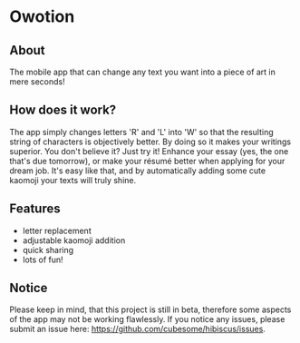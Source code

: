 # Owotion

## About
The mobile app that can change any text you want into a piece of art in mere seconds!

## How does it work?
The app simply changes letters 'R' and 'L' into 'W' so that the resulting string of characters is objectively better. By doing so it makes your writings superior. You don't believe it? Just try it! Enhance your essay (yes, the one that's due tomorrow), or make your résumé better when applying for your dream job. It's easy like that, and by automatically adding some cute kaomoji your texts will truly shine.

## Features
- letter replacement
- adjustable kaomoji addition
- quick sharing
- lots of fun!

## Notice
Please keep in mind, that this project is still in beta, therefore some aspects of the app may not be working flawlessly. If you notice any issues, please submit an issue here: https://github.com/cubesome/hibiscus/issues.